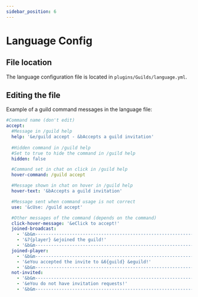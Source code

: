 ```yaml
---
sidebar_position: 6
---
```


# Language Config

## File location

The language configuration file is located in `plugins/Guilds/language.yml`.

## Editing the file

Example of a guild command messages in the language file:

```yaml title="config.yml"
#Command name (don't edit)
accept:
  #Message in /guild help
  help: '&e/guild accept - &bAccepts a guild invitation'
  
  #Hidden command in /guild help
  #Set to true to hide the command in /guild help
  hidden: false

  #Command set in chat on click in /guild help
  hover-command: /guild accept

  #Message shown in chat on hover in /guild help
  hover-text: '&bAccepts a guild invitation'

  #Message sent when command usage is not correct
  use: '&cUse: /guild accept'

  #Other messages of the command (depends on the command)
  click-hover-message: '&eClick to accept!'
  joined-broadcast:
    - '&b&m-------------------------------------------------------------'
    - '&7{player} &ejoined the guild!'
    - '&b&m-------------------------------------------------------------'
  joined-player:
    - '&b&m-------------------------------------------------------------'
    - '&eYou accepted the invite to &6{guild} &eguild!'
    - '&b&m-------------------------------------------------------------'
  not-invited:
    - '&b&m-------------------------------------------------------------'
    - '&eYou do not have invitation requests!'
    - '&b&m-------------------------------------------------------------'
```